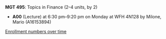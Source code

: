 **MGT 495**: Topics in Finance (2–4 units, by 2)

- **A00** (Lecture) at 6:30 pm–9:20 pm on Monday at WFH 4N128 by Milone, Mario (A16153894)

[Enrollment numbers over time](./MGT495.tsv)
